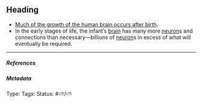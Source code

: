 ## Heading

* [Much of the growth of the human brain occurs after birth](Much%20of%20the%20growth%20of%20the%20human%20brain%20occurs%20after%20birth.md). 
* In the early stages of life, the infant’s [brain](Brain.md) has many more [neuron](Neuron.md)s and connections than necessary—billions of [neuron](Neuron.md)s in excess of what will eventually be required.

---

##### References

##### Metadata

Type: 
Tags:
Status: #⛅️/⛅️
